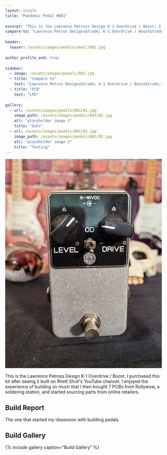 ```yaml
---
layout: single
title: "Pandemic Pedal #001"

excerpt: "This is the Lawrence Petross Design K-1 Overdrive / Boost. I purchased this kit after seeing it built on Rhett Shull's YouTube channel. I enjoyed the experience of building so much that I then bought 7 PCBs from Rullywow, a soldering station, and started sourcing parts from online retailers."
compare-to: "Lawrence Petros Designs&trade; K-1 Overdrive / Boost&trade;"

header:
  teaser: /assets/images/pedals/small/001.jpg

author_profile_end: true

sidebar:
  - image: /assets/images/pedals/001.jpg
  - title: "Compare to"
    text: "Lawrence Petros Designs&trade; K-1 Overdrive / Boost&trade;"
  - title: "PCB"
    text: "LPD"

gallery:
  - url: /assets/images/pedals/001/01.jpg
    image_path: /assets/images/pedals/001/01.jpg
    alt: "placeholder image 1"
    title: "Guts"
  - url: /assets/images/pedals/001/02.jpg
    image_path: /assets/images/pedals/001/02.jpg
    alt: "placeholder image 2"
    title: "Testing"
---
```


[![header](/assets/images/pedals/001.jpg)](/assets/images/pedals/001.jpg) 

This is the Lawrence Petross Design K-1 Overdrive / Boost. I purchased this kit after seeing it built on Rhett Shull's YouTube channel. I enjoyed the experience of building so much that I then bought 7 PCBs from Rullywow, a soldering station, and started sourcing parts from online retailers.

## Build Report ##

The one that started my obsession with building pedals

## Build Gallery ## 

{% include gallery caption="Build Gallery" %}

